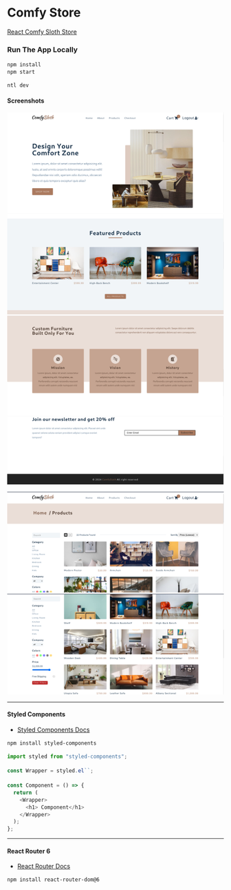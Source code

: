 # Comfy Store

[React Comfy Sloth Store](https://myreact-comfy-sloth-project.netlify.app/)

### Run The App Locally

```bash
npm install
npm start
```

```bash
ntl dev
```

#### Screenshots

![alt text](./screenshots/image.png)
![alt text](./screenshots/image-1.png)
![alt text](./screenshots/image-2.png)
![alt text](./screenshots/image-3.png)

![alt text](./screenshots/image-4.png)
![alt text](./screenshots/image-5.png)

---

#### Styled Components

- [Styled Components Docs](https://styled-components.com/)

```sh
npm install styled-components
```

```js
import styled from "styled-components";

const Wrapper = styled.el``;

const Component = () => {
  return (
    <Wrapper>
      <h1> Component</h1>
    </Wrapper>
  );
};
```

----

#### React Router 6

- [React Router Docs](https://reactrouter.com/docs/en/v6)

```sh
npm install react-router-dom@6
```

